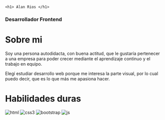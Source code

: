                                                                         <h1> Alan Rios </h1>

### Desarrollador Frontend 

# Sobre mi

Soy una persona autodidacta, con buena actitud, que le gustaría pertenecer a una empresa para poder crecer mediante el aprendizaje continuo y el trabajo en equipo.

Elegí estudiar desarrollo web porque me interesa la parte visual, por lo cual puedo decir, que es lo que más me apasiona hacer.

# Habilidades duras

![html](https://user-images.githubusercontent.com/58795417/97876393-8bee8b00-1cfa-11eb-8764-8285125190b8.png)
![css3](https://user-images.githubusercontent.com/58795417/97877054-6ca42d80-1cfb-11eb-9adb-d80a5edd9591.png)
![bootstrap](https://user-images.githubusercontent.com/58795417/97877352-d02e5b00-1cfb-11eb-99b1-bf7528e0fd89.png)
![js](https://user-images.githubusercontent.com/58795417/105617060-ec9dd900-5dba-11eb-9291-8736c38efe91.png)
